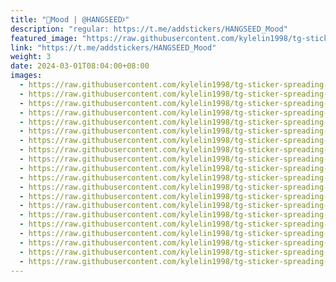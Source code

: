```yaml
---
title: "🗿Mood | @HANGSEED𖨘"
description: "regular: https://t.me/addstickers/HANGSEED_Mood"
featured_image: "https://raw.githubusercontent.com/kylelin1998/tg-sticker-spreading-worldwide-images/main/img/a1db3cf3-a4c2-440c-925f-9ec64d782853.jpg"
link: "https://t.me/addstickers/HANGSEED_Mood"
weight: 3
date: 2024-03-01T08:04:00+08:00
images:
  - https://raw.githubusercontent.com/kylelin1998/tg-sticker-spreading-worldwide-images/main/img/a1db3cf3-a4c2-440c-925f-9ec64d782853.jpg
  - https://raw.githubusercontent.com/kylelin1998/tg-sticker-spreading-worldwide-images/main/img/763e15de-97a5-46ad-bf5f-41d813258e9d.jpg
  - https://raw.githubusercontent.com/kylelin1998/tg-sticker-spreading-worldwide-images/main/img/2512fb35-b1c0-43ae-944e-24fed89bca9e.jpg
  - https://raw.githubusercontent.com/kylelin1998/tg-sticker-spreading-worldwide-images/main/img/1336ee8a-b9f2-4002-bc50-8a6e0740b645.jpg
  - https://raw.githubusercontent.com/kylelin1998/tg-sticker-spreading-worldwide-images/main/img/3c2e668d-cc15-4011-9745-8400c5fd1aff.jpg
  - https://raw.githubusercontent.com/kylelin1998/tg-sticker-spreading-worldwide-images/main/img/735bab2e-25fb-4e10-8d8f-0d0cc5d0f351.jpg
  - https://raw.githubusercontent.com/kylelin1998/tg-sticker-spreading-worldwide-images/main/img/055d0b9b-a0b9-4189-af46-706b69828e41.jpg
  - https://raw.githubusercontent.com/kylelin1998/tg-sticker-spreading-worldwide-images/main/img/2bb00a2c-a652-4edf-a5b2-8fa9ea1c6889.jpg
  - https://raw.githubusercontent.com/kylelin1998/tg-sticker-spreading-worldwide-images/main/img/1a386ff2-4c30-41cb-a5fd-b587f28253f6.jpg
  - https://raw.githubusercontent.com/kylelin1998/tg-sticker-spreading-worldwide-images/main/img/595aab6f-98b5-4f73-b495-36eb88f2d1e1.jpg
  - https://raw.githubusercontent.com/kylelin1998/tg-sticker-spreading-worldwide-images/main/img/a15bcafb-d9af-42e4-8f9a-220061a14431.jpg
  - https://raw.githubusercontent.com/kylelin1998/tg-sticker-spreading-worldwide-images/main/img/5ee787f5-7307-4671-9947-36312f935813.jpg
  - https://raw.githubusercontent.com/kylelin1998/tg-sticker-spreading-worldwide-images/main/img/7c553911-9f51-40ad-a9ca-7872a8ef797c.jpg
  - https://raw.githubusercontent.com/kylelin1998/tg-sticker-spreading-worldwide-images/main/img/e4c0801b-cbf7-4977-88eb-a92d9fe019f1.jpg
  - https://raw.githubusercontent.com/kylelin1998/tg-sticker-spreading-worldwide-images/main/img/00af8bbf-b8db-40fc-9a05-b11f4b3991a6.jpg
  - https://raw.githubusercontent.com/kylelin1998/tg-sticker-spreading-worldwide-images/main/img/6f80c6f2-b02e-4c68-8751-161dcb01c8a6.jpg
  - https://raw.githubusercontent.com/kylelin1998/tg-sticker-spreading-worldwide-images/main/img/642eb09a-a639-4d77-83d8-86ea142899a4.jpg
  - https://raw.githubusercontent.com/kylelin1998/tg-sticker-spreading-worldwide-images/main/img/4c5124b4-aa26-48e2-a2e0-d43ac3bbb81d.jpg
  - https://raw.githubusercontent.com/kylelin1998/tg-sticker-spreading-worldwide-images/main/img/4028f6a9-8082-40cc-904c-f269a1b662ec.jpg
  - https://raw.githubusercontent.com/kylelin1998/tg-sticker-spreading-worldwide-images/main/img/31a79edb-0d73-4eab-9148-158e2e81a285.jpg
---
```

